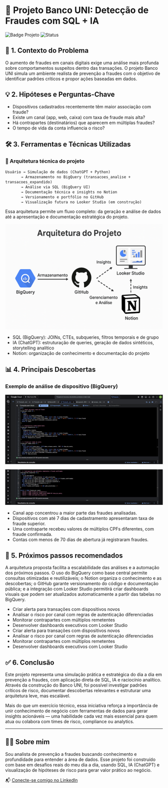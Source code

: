 # 🏦 Projeto Banco UNI: Detecção de Fraudes com SQL + IA

![Badge Projeto](https://img.shields.io/badge/SQL-BigQuery-blue)
![Status](https://img.shields.io/badge/status-em%20desenvolvimento-yellow)

## 🔎 1. Contexto do Problema

O aumento de fraudes em canais digitais exige uma análise mais profunda sobre comportamentos suspeitos dentro das transações. O projeto Banco UNI simula um ambiente realista de prevenção a fraudes com o objetivo de identificar padrões críticos e propor ações baseadas em dados.

## 💡 2. Hipóteses e Perguntas-Chave

* Dispositivos cadastrados recentemente têm maior associação com fraude?
* Existe um canal (app, web, caixa) com taxa de fraude mais alta?
* Há contrapartes (destinatários) que aparecem em múltiplas fraudes?
* O tempo de vida da conta influencia o risco?

## 🛠️ 3. Ferramentas e Técnicas Utilizadas

### 🔧 Arquitetura técnica do projeto

```
Usuário → Simulação de dados (ChatGPT + Python) 
       → Armazenamento no BigQuery (transacoes_analise + transacoes_expandido)
       → Análise via SQL (BigQuery UI)
       → Documentação técnica e insights no Notion
       → Versionamento e portfólio no GitHub
       → Visualização futura no Looker Studio (em construção)
```

Essa arquitetura permite um fluxo completo: da geração e análise de dados até a apresentação e documentação estratégica do projeto.

![Query executada 3](https://raw.githubusercontent.com/diego-jesus/banco-uni-deteccao-fraudes/main/img/arquitetura-projeto.png)

* SQL (BigQuery): JOINs, CTEs, subqueries, filtros temporais e de grupo
* IA (ChatGPT): estruturação de queries, geração de dados sintéticos, storytelling analítico
* Notion: organização de conhecimento e documentação do projeto

## 📊 4. Principais Descobertas

### Exemplo de análise de dispositivo (BigQuery)

![Query executada 1](https://raw.githubusercontent.com/diego-jesus/banco-uni-deteccao-fraudes/main/img/query-dispositivo1.png)

![Query executada 2](https://raw.githubusercontent.com/diego-jesus/banco-uni-deteccao-fraudes/main/img/query-dispositivo2.png)

* Canal app concentrou a maior parte das fraudes analisadas.
* Dispositivos com até 7 dias de cadastramento apresentaram taxa de fraude superior.
* Uma contraparte recebeu valores de múltiplos CPFs diferentes, com fraude confirmada.
* Contas com menos de 70 dias de abertura já registraram fraudes.

## 🎯 5. Próximos passos recomendados

A arquitetura proposta facilita a escalabilidade das análises e a automação dos próximos passos. O uso do BigQuery como base central permite consultas otimizadas e reutilizáveis; o Notion organiza o conhecimento e as descobertas; o GitHub garante versionamento do código e documentação pública; e a integração com Looker Studio permitirá criar dashboards visuais que podem ser atualizados automaticamente a partir das tabelas no BigQuery.

* Criar alerta para transações com dispositivos novos
* Analisar o risco por canal com regras de autenticação diferenciadas
* Monitorar contrapartes com múltiplos remetentes
* Desenvolver dashboards executivos com Looker Studio
* Criar alerta para transações com dispositivos novos
* Analisar o risco por canal com regras de autenticação diferenciadas
* Monitorar contrapartes com múltiplos remetentes
* Desenvolver dashboards executivos com Looker Studio

## ✅ 6. Conclusão

Este projeto representa uma simulação prática e estratégica do dia a dia em prevenção a fraudes, com aplicação direta de SQL, IA e raciocínio analítico. Através da construção do Banco UNI, foi possível investigar padrões críticos de risco, documentar descobertas relevantes e estruturar uma arquitetura leve, mas escalável. 

Mais do que um exercício técnico, essa iniciativa reforça a importância de unir conhecimento de negócio com ferramentas de dados para gerar insights acionáveis — uma habilidade cada vez mais essencial para quem atua ou colabora com times de risco, compliance ou analytics.

---

## 👨‍💻 Sobre mim

Sou analista de prevenção a fraudes buscando conhecimento e profundidade para entender a área de dados. Esse projeto foi construído com base em desafios reais do meu dia a dia, usando SQL, IA (ChatGPT) e visualização de hipóteses de risco para gerar valor prático ao negócio.

📬 [Conecte-se comigo no LinkedIn](https://www.linkedin.com/in/diego-jesus-317302178/)
